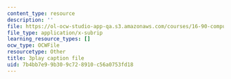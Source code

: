 ```yaml
---
content_type: resource
description: ''
file: https://ol-ocw-studio-app-qa.s3.amazonaws.com/courses/16-90-computational-methods-in-aerospace-engineering-spring-2014/7b4bb7e99b309c728910c56a0753fd18_A-qap-PTmgo.srt
file_type: application/x-subrip
learning_resource_types: []
ocw_type: OCWFile
resourcetype: Other
title: 3play caption file
uid: 7b4bb7e9-9b30-9c72-8910-c56a0753fd18
---
```


